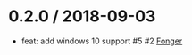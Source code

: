 0.2.0 / 2018-09-03
==================
 * feat: add windows 10 support #5 #2 [Fonger](https://github.com/Fonger)
